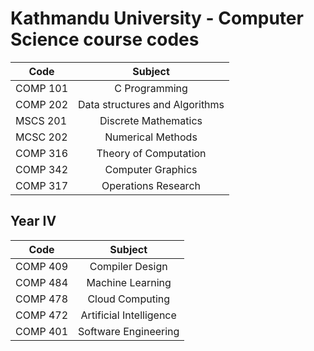 # Kathmandu University - Computer Science course codes

| Code    | Subject |
| ------- |:-------------:|
| COMP 101 | C Programming |
| COMP 202 | Data structures and Algorithms |
| MSCS 201 | Discrete Mathematics |
| MCSC 202 | Numerical Methods |
| COMP 316 | Theory of Computation |
| COMP 342 | Computer Graphics |
| COMP 317 | Operations Research |

## Year IV

| Code    | Subject |
| ------- |:-------------:|
| COMP 409 | Compiler Design |
| COMP 484 | Machine Learning |
| COMP 478 | Cloud Computing |
| COMP 472 | Artificial Intelligence |
| COMP 401 | Software Engineering |